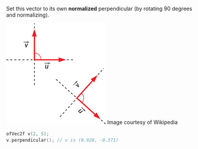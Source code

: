 Set this vector to its own **normalized** perpendicular (by rotating 90 degrees and normalizing).

![PERPENDICULAR](ofVec2f.perpendicular.perpendicular.png)
Image courtesy of Wikipedia

```cpp
ofVec2f v(2, 5);
v.perpendicular(); // v is (0.928, -0.371)
```

